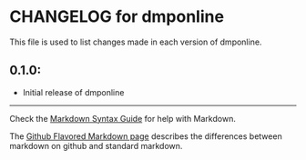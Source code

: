 # CHANGELOG for dmponline

This file is used to list changes made in each version of dmponline.

## 0.1.0:

* Initial release of dmponline

- - - 
Check the [Markdown Syntax Guide](http://daringfireball.net/projects/markdown/syntax) for help with Markdown.

The [Github Flavored Markdown page](http://github.github.com/github-flavored-markdown/) describes the differences between markdown on github and standard markdown.
